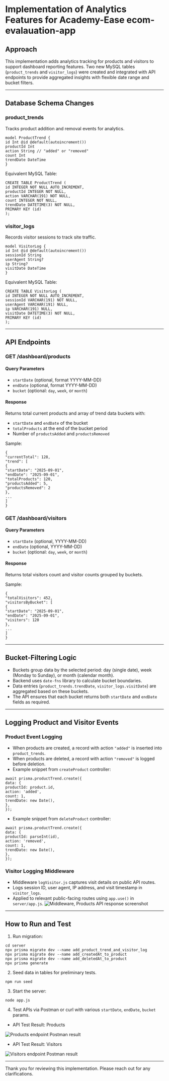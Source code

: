 # Implementation of Analytics Features for Academy-Ease ecom-evalauation-app

## Approach

This implementation adds analytics tracking for products and visitors to support dashboard reporting features. Two new MySQL tables (`product_trends` and `visitor_logs`) were created and integrated with API endpoints to provide aggregated insights with flexible date range and bucket filters.

---

## Database Schema Changes

### product_trends

Tracks product addition and removal events for analytics.

```
model ProductTrend {
id Int @id @default(autoincrement())
productId Int
action String // "added" or "removed"
count Int
trendDate DateTime
}
```

Equivalent MySQL Table:

```
CREATE TABLE ProductTrend (
id INTEGER NOT NULL AUTO_INCREMENT,
productId INTEGER NOT NULL,
action VARCHAR(191) NOT NULL,
count INTEGER NOT NULL,
trendDate DATETIME(3) NOT NULL,
PRIMARY KEY (id)
);
```

### visitor_logs

Records visitor sessions to track site traffic.

```
model VisitorLog {
id Int @id @default(autoincrement())
sessionId String
userAgent String?
ip String?
visitDate DateTime
}
```

Equivalent MySQL Table:

```
CREATE TABLE VisitorLog (
id INTEGER NOT NULL AUTO_INCREMENT,
sessionId VARCHAR(191) NOT NULL,
userAgent VARCHAR(191) NULL,
ip VARCHAR(191) NULL,
visitDate DATETIME(3) NOT NULL,
PRIMARY KEY (id)
);
```

---

## API Endpoints

### GET /dashboard/products

#### Query Parameters

- `startDate` (optional, format YYYY-MM-DD)
- `endDate` (optional, format YYYY-MM-DD)
- `bucket` (optional: `day`, `week`, or `month`)

#### Response

Returns total current products and array of trend data buckets with:

- `startDate` and `endDate` of the bucket
- `totalProducts` at the end of the bucket period
- Number of `productsAdded` and `productsRemoved`

Sample:

```
{
"currentTotal": 128,
"trend": [
{
"startDate": "2025-09-01",
"endDate": "2025-09-01",
"totalProducts": 120,
"productsAdded": 5,
"productsRemoved": 2
},
...
]
}
```

### GET /dashboard/visitors

#### Query Parameters

- `startDate` (optional, YYYY-MM-DD)
- `endDate` (optional, YYYY-MM-DD)
- `bucket` (optional: `day`, `week`, or `month`)

#### Response

Returns total visitors count and visitor counts grouped by buckets.

Sample:

```
{
"totalVisitors": 452,
"visitorsByBucket": [
{
"startDate": "2025-09-01",
"endDate": "2025-09-01",
"visitors": 120
},
...
]
}
```

---

## Bucket-Filtering Logic

- Buckets group data by the selected period: day (single date), week (Monday to Sunday), or month (calendar month).
- Backend uses `date-fns` library to calculate bucket boundaries.
- Data entries (`product_trends.trendDate`, `visitor_logs.visitDate`) are aggregated based on these buckets.
- The API ensures that each bucket returns both `startDate` and `endDate` fields as required.

---

## Logging Product and Visitor Events

### Product Event Logging

- When products are created, a record with action `"added"` is inserted into `product_trends`.
- When products are deleted, a record with action `"removed"` is logged before deletion.
- Example snippet from `createProduct` controller:

```
await prisma.productTrend.create({
data: {
productId: product.id,
action: 'added',
count: 1,
trendDate: new Date(),
},
});
```

- Example snippet from `deleteProduct` controller:

```
await prisma.productTrend.create({
data: {
productId: parseInt(id),
action: 'removed',
count: 1,
trendDate: new Date(),
},
});
```

### Visitor Logging Middleware

- Middleware `logVisitor.js` captures visit details on public API routes.
- Logs session ID, user agent, IP address, and visit timestamp in `visitor_logs`.
- Applied to relevant public-facing routes using `app.use()` in `server/app.js`.
![Middleware, Products API response screenshot](screenshots/middlewareTest.png)


---

## How to Run and Test

1. Run migration:

```
cd server
npx prisma migrate dev --name add_product_trend_and_visitor_log
npx prisma migrate dev --name add_createdAt_to_product
npx prisma migrate dev --name add_deletedAt_to_product
npx prisma generate
```

2. Seed data in tables for preliminary tests.
```
npm run seed
```

3. Start the server:

```
node app.js
```

4. Test APIs via Postman or curl with various `startDate`, `endDate`, `bucket` params.
- API Test Result: Products

![Products endpoint Postman result](screenshots/productsTest.png)

- API Test Result: Visitors

![Visitors endpoint Postman result](screenshots/visitiorsTest.png)


---

Thank you for reviewing this implementation. Please reach out for any clarifications.

